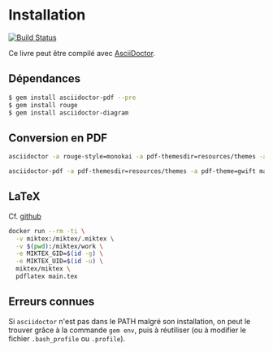 # Installation

[![Build Status](https://drone.grimbox.be/api/badges/fred/gwift-book/status.svg)](https://drone.grimbox.be/fred/gwift-book)

Ce livre peut être compilé avec [AsciiDoctor](https://asciidoctor.org/).


## Dépendances

```bash
$ gem install asciidoctor-pdf --pre
$ gem install rouge
$ gem install asciidoctor-diagram
```

## Conversion en PDF

```bash
asciidoctor -a rouge-style=monokai -a pdf-themesdir=resources/themes -a pdf-theme=gwift main.adoc -t -r asciidoctor-diagram

asciidoctor-pdf -a pdf-themesdir=resources/themes -a pdf-theme=gwift main.adoc -t -r asciidoctor-diagram
```

## LaTeX

Cf. [github](https://github.com/MiKTeX/docker-miktex)

```bash
docker run --rm -ti \
  -v miktex:/miktex/.miktex \
  -v $(pwd):/miktex/work \
  -e MIKTEX_GID=$(id -g) \
  -e MIKTEX_UID=$(id -u) \
  miktex/miktex \
  pdflatex main.tex
```

## Erreurs connues

Si `asciidoctor` n'est pas dans le PATH malgré son installation, on peut le trouver grâce à la commande `gem env`, puis à réutiliser (ou à modifier le fichier `.bash_profile` ou `.profile`).
